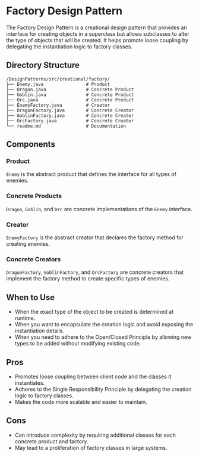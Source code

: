 # Factory Design Pattern

The Factory Design Pattern is a creational design pattern that provides an interface for creating objects in a superclass but allows subclasses to alter the type of objects that will be created. It helps promote loose coupling by delegating the instantiation logic to factory classes.

## Directory Structure

```
/DesignPatterns/src/creational/factory/
├── Enemy.java                # Product
├── Dragon.java               # Concrete Product
├── Goblin.java               # Concrete Product
├── Orc.java                  # Concrete Product
├── EnemyFactory.java         # Creator
├── DragonFactory.java        # Concrete Creator
├── GoblinFactory.java        # Concrete Creator
├── OrcFactory.java           # Concrete Creator
└── readme.md                 # Documentation
```

## Components

### Product
`Enemy` is the abstract product that defines the interface for all types of enemies.

### Concrete Products
`Dragon`, `Goblin`, and `Orc` are concrete implementations of the `Enemy` interface.

### Creator
`EnemyFactory` is the abstract creator that declares the factory method for creating enemies.

### Concrete Creators
`DragonFactory`, `GoblinFactory`, and `OrcFactory` are concrete creators that implement the factory method to create specific types of enemies.

## When to Use

- When the exact type of the object to be created is determined at runtime.
- When you want to encapsulate the creation logic and avoid exposing the instantiation details.
- When you need to adhere to the Open/Closed Principle by allowing new types to be added without modifying existing code.

## Pros

- Promotes loose coupling between client code and the classes it instantiates.
- Adheres to the Single Responsibility Principle by delegating the creation logic to factory classes.
- Makes the code more scalable and easier to maintain.

## Cons

- Can introduce complexity by requiring additional classes for each concrete product and factory.
- May lead to a proliferation of factory classes in large systems.